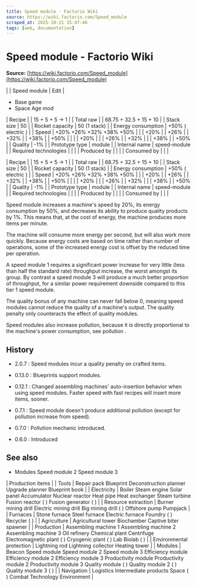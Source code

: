```yaml
---
title: Speed module - Factorio Wiki
source: https://wiki.factorio.com/Speed_module
scraped_at: 2025-10-21 15:47:46
tags: [web, documentation]
---
```


# Speed module - Factorio Wiki

**Source:** [https://wiki.factorio.com/Speed_module](https://wiki.factorio.com/Speed_module)


|  | Speed module | Edit |

- Base game
- Space Age mod

| Recipe |
| 15 + 5 + 5 → 1 |
| Total raw |
| 68.75 + 32.5 + 15 + 10 |
| Stack size | 50 |
| Rocket capacity | 50 (1 stack) |
| Energy consumption | +50% ( electric ) |
| Speed | +20% +26% +32% +38% +50% |  |  | +20% |  | +26% |  | +32% |  | +38% |  | +50% |
|  |  | +20% |
|  | +26% |  | +32% |
|  | +38% |  | +50% |
| Quality | -1% |
| Prototype type | module |
| Internal name | speed-module |
| Required technologies |
|  |
| Produced by |
|  |
| Consumed by |
|  |

| Recipe |
| 15 + 5 + 5 → 1 |
| Total raw |
| 68.75 + 32.5 + 15 + 10 |
| Stack size | 50 |
| Rocket capacity | 50 (1 stack) |
| Energy consumption | +50% ( electric ) |
| Speed | +20% +26% +32% +38% +50% |  |  | +20% |  | +26% |  | +32% |  | +38% |  | +50% |
|  |  | +20% |
|  | +26% |  | +32% |
|  | +38% |  | +50% |
| Quality | -1% |
| Prototype type | module |
| Internal name | speed-module |
| Required technologies |
|  |
| Produced by |
|  |
| Consumed by |
|  |

Speed module increases a machine's speed by 20%, its energy consumption by 50%, and decreases its ability to produce quality products by 1%. This means that, at the cost of energy, the machine produces more items per minute.

The machine will consume more energy per second, but will also work more quickly. Because energy costs are based on time rather than number of operations, some of the increased energy cost is offset by the reduced time per operation.

A speed module 1 requires a significant power increase for very little (less than half the standard rate) throughput increase, the worst amongst its group. By contrast a speed module 3 will produce a much better proportion of throughput, for a similar power requirement downside compared to this tier 1 speed module.

The quality bonus of any machine can never fall below 0, meaning speed modules cannot reduce the quality of a machine's output. The quality penalty only counteracts the effect of quality modules.

Speed modules also increase pollution, because it is directly proportional to the machine's power consumption, see pollution .

## History

- 2.0.7 : Speed modules incur a quality penalty on crafted items.

- 0.13.0 : Blueprints support modules.

- 0.12.1 : Changed assembling machines' auto-insertion behavior when using speed modules. Faster speed with fast recipes will insert more items, sooner.

- 0.7.1 : Speed module doesn't produce additional pollution (except for pollution increase from speed).

- 0.7.0 : Pollution mechanic introduced.

- 0.6.0 : Introduced

## See also

- Modules Speed module 2 Speed module 3

| Production items |
| Tools | Repair pack Blueprint Deconstruction planner Upgrade planner Blueprint book |
| Electricity | Boiler Steam engine Solar panel Accumulator Nuclear reactor Heat pipe Heat exchanger Steam turbine Fusion reactor ( ) Fusion generator ( ) |
| Resource extraction | Burner mining drill Electric mining drill Big mining drill ( ) Offshore pump Pumpjack |
| Furnaces | Stone furnace Steel furnace Electric furnace Foundry ( ) Recycler ( ) |
| Agriculture | Agricultural tower Biochamber Captive biter spawner |
| Production | Assembling machine 1 Assembling machine 2 Assembling machine 3 Oil refinery Chemical plant Centrifuge Electromagnetic plant ( ) Cryogenic plant ( ) Lab Biolab ( ) |
| Environmental protection | Lightning rod Lightning collector Heating tower |
| Modules | Beacon Speed module Speed module 2 Speed module 3 Efficiency module Efficiency module 2 Efficiency module 3 Productivity module Productivity module 2 Productivity module 3 Quality module ( ) Quality module 2 ( ) Quality module 3 ( ) |
| Navigation | Logistics Intermediate products Space ( ) Combat Technology Environment |
